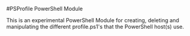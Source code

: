 #PSProfile PowerShell Module

This is an experimental PowerShell Module for creating, deleting and manipulating the different profile.ps1's that the PowerShell host(s) use.